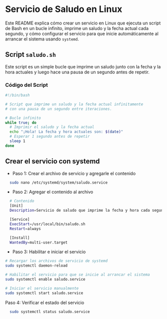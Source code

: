 # Servicio de Saludo en Linux

Este README explica cómo crear un servicio en Linux que ejecuta un script de Bash en un bucle infinito, imprime un saludo y la fecha actual cada segundo, y cómo configurar el servicio para que inicie automáticamente al arrancar el sistema usando `systemd`.

## Script `saludo.sh`

Este script es un simple bucle que imprime un saludo junto con la fecha y la hora actuales y luego hace una pausa de un segundo antes de repetir.

### Código del Script

```bash
#!/bin/bash

# Script que imprime un saludo y la fecha actual infinitamente
# con una pausa de un segundo entre iteraciones.

# Bucle infinito
while true; do
  # Imprimir el saludo y la fecha actual
  echo "¡Hola! La fecha y hora actuales son: $(date)"
  # Esperar 1 segundo antes de repetir
  sleep 1
done
```

## Crear el servicio con systemd

- Paso 1: Crear el archivo de servicio y agregarle el contenido

```bash
  sudo nano /etc/systemd/system/saludo.service
```

- Paso 2: Agregar el contenido al archivo

```bash
  # Contenido
  [Unit]
  Description=Servicio de saludo que imprime la fecha y hora cada segundo

  [Service]
  ExecStart=/usr/local/bin/saludo.sh
  Restart=always

  [Install]
  WantedBy=multi-user.target
```

- Paso 3: Habilitar e iniciar el servicio

```bash
# Recargar los archivos de servicio de systemd
sudo systemctl daemon-reload

# Habilitar el servicio para que se inicie al arrancar el sistema
sudo systemctl enable saludo.service

# Iniciar el servicio manualmente
sudo systemctl start saludo.service

```

Paso 4: Verificar el estado del servicio

```bash
  sudo systemctl status saludo.service
```

